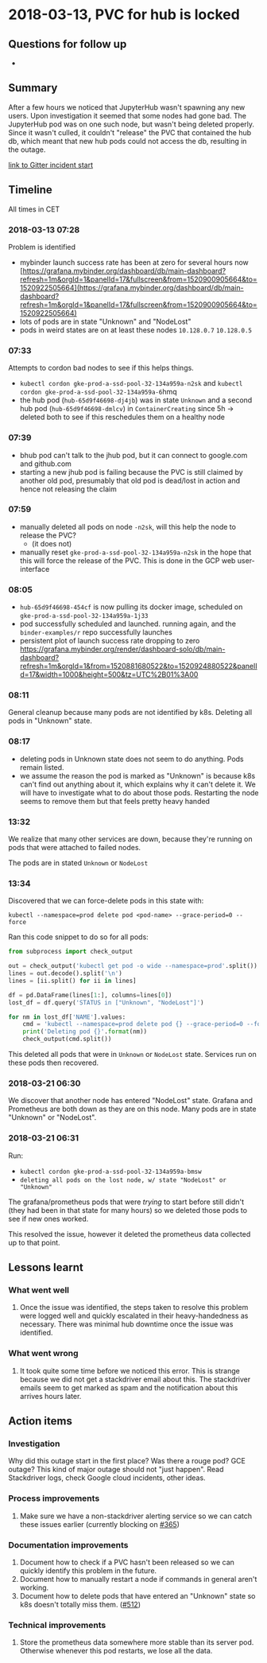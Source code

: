 # 2018-03-13, PVC for hub is locked

## Questions for follow up

-

## Summary

After a few hours we noticed that JupyterHub wasn't
spawning any new users. Upon investigation it seemed that
some nodes had gone bad. The JupyterHub pod was on one such node,
but wasn't being deleted properly. Since it wasn't culled, it couldn't "release" the PVC
that contained the hub db, which meant that new hub pods
could not access the db, resulting in the outage.

[link to Gitter incident start](https://gitter.im/jupyterhub/binder?at=5aa76f7de4ff28713a26bf63)

## Timeline

All times in CET

### 2018-03-13 07:28

Problem is identified

- mybinder launch success rate has been at zero for several hours now [https://grafana.mybinder.org/dashboard/db/main-dashboard?refresh=1m&orgId=1&panelId=17&fullscreen&from=1520900905664&to=1520922505664](https://grafana.mybinder.org/dashboard/db/main-dashboard?refresh=1m&orgId=1&panelId=17&fullscreen&from=1520900905664&to=1520922505664)
- lots of pods are in state "Unknown" and "NodeLost"
- pods in weird states are on at least these nodes `10.128.0.7` `10.128.0.5`

### 07:33

Attempts to cordon bad nodes to see if this helps things.

- `kubectl cordon gke-prod-a-ssd-pool-32-134a959a-n2sk` and `kubectl cordon gke-prod-a-ssd-pool-32-134a959a-6`hmq
- the hub pod (`hub-65d9f46698-dj4jb`) was in state `Unknown` and a second hub pod (`hub-65d9f46698-dmlcv`) in `ContainerCreating` since 5h -> deleted both to see if this reschedules them on a healthy node

### 07:39

- bhub pod can't talk to the jhub pod, but it can connect to google.com and github.com
- starting a new jhub pod is failing because the PVC is still claimed by another old pod, presumably that old pod is dead/lost in action and hence not releasing the claim

### 07:59

- manually deleted all pods on node `-n2sk`, will this help the node to release the PVC?
  - (it does not)
- manually reset `gke-prod-a-ssd-pool-32-134a959a-n2sk` in the hope that this will force the release of the PVC. This is done in the GCP web user-interface

### 08:05

- `hub-65d9f46698-454cf` is now pulling its docker image, scheduled on `gke-prod-a-ssd-pool-32-134a959a-1j33`
- pod successfully scheduled and launched. running again, and the `binder-examples/r` repo successfully launches
- persistent plot of launch success rate dropping to zero https://grafana.mybinder.org/render/dashboard-solo/db/main-dashboard?refresh=1m&orgId=1&from=1520881680522&to=1520924880522&panelId=17&width=1000&height=500&tz=UTC%2B01%3A00

### 08:11

General cleanup because many pods are not identified by k8s. Deleting all pods in "Unknown" state.

### 08:17

- deleting pods in Unknown state does not seem to do anything. Pods remain listed.
- we assume the reason the pod is marked as "Unknown" is because k8s can't find out anything about it, which explains why it can't delete it. We will have to investigate what to do about those pods. Restarting the node seems to remove them but that feels pretty heavy handed

### 13:32

We realize that many other services are down, because they're running on pods that were attached to failed nodes.

The pods are in stated `Unknown` or `NodeLost`

### 13:34

Discovered that we can force-delete pods
in this state with:

`kubectl --namespace=prod delete pod <pod-name> --grace-period=0 --force`

Ran this code snippet to do so for all pods:

```python
from subprocess import check_output

out = check_output('kubectl get pod -o wide --namespace=prod'.split())
lines = out.decode().split('\n')
lines = [ii.split() for ii in lines]

df = pd.DataFrame(lines[1:], columns=lines[0])
lost_df = df.query('STATUS in ["Unknown", "NodeLost"]')

for nm in lost_df['NAME'].values:
    cmd = 'kubectl --namespace=prod delete pod {} --grace-period=0 --force'.format(nm)
    print('Deleting pod {}'.format(nm))
    check_output(cmd.split())

```

This deleted all pods that were in `Unknown` or
`NodeLost` state. Services run on these pods then recovered.

### 2018-03-21 06:30

We discover that another node has entered "NodeLost" state. Grafana and Prometheus are both down as they are on this node. Many pods are in state "Unknown" or "NodeLost".

### 2018-03-21 06:31

Run:

- `kubectl cordon gke-prod-a-ssd-pool-32-134a959a-bmsw`
- `deleting all pods on the lost node, w/ state "NodeLost" or "Unknown"`

The grafana/prometheus pods that were _trying_ to start before still didn't (they had been in that state for many hours) so we deleted those pods to see if new ones worked.

This resolved the issue, however it deleted the prometheus data collected up to that point.

## Lessons learnt

### What went well

1. Once the issue was identified, the steps taken to resolve this problem were logged well and quickly escalated in their heavy-handedness as necessary. There was minimal hub downtime once the issue was identified.

### What went wrong

1. It took quite some time before we noticed this error. This is strange because we did not get a stackdriver email about this. The stackdriver emails seem to get marked as spam and the notification about this arrives hours later.

## Action items

### Investigation

Why did this outage start in the first place? Was there a rouge pod? GCE outage? This kind of major outage should not "just happen". Read Stackdriver logs, check Google cloud incidents, other ideas.

### Process improvements

1. Make sure we have a non-stackdriver alerting service so we can catch these issues earlier (currently blocking on [#365](https://github.com/jupyterhub/mybinder.org-deploy/issues/365))

### Documentation improvements

1. Document how to check if a PVC hasn't been released so we can quickly identify this problem in the future.
2. Document how to manually restart a node if commands in general aren't working.
3. Document how to delete pods that have entered an "Unknown" state so k8s doesn't totally miss them. ([#512](https://github.com/jupyterhub/mybinder.org-deploy/pull/512))

### Technical improvements

1. Store the prometheus data somewhere more stable than its server pod. Otherwise whenever this pod restarts, we lose all the data.
